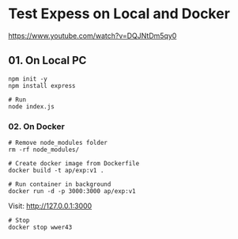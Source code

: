 # Test Expess on Local and Docker
https://www.youtube.com/watch?v=DQJNtDm5qy0

## 01. On Local PC
```
npm init -y
npm install express

# Run
node index.js
```

### 02. On Docker
```
# Remove node_modules folder
rm -rf node_modules/

# Create docker image from Dockerfile
docker build -t ap/exp:v1 .

# Run container in background
docker run -d -p 3000:3000 ap/exp:v1
```

Visit: http://127.0.0.1:3000

```
# Stop
docker stop wwer43
```


